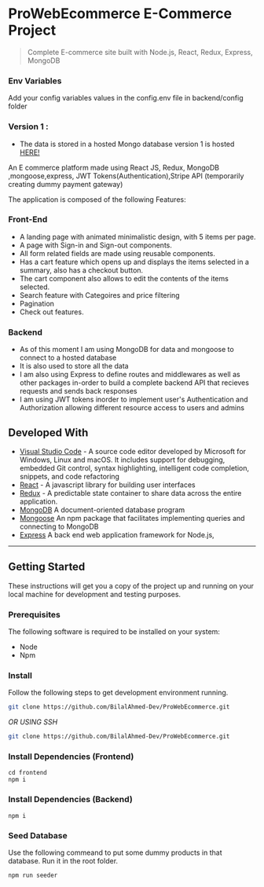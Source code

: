 # ProWebEcommerce E-Commerce Project

> Complete E-commerce site built with Node.js, React, Redux, Express, MongoDB

### Env Variables

Add your config variables values in the config.env file in backend/config folder


### Version 1 :
* The data is stored in a hosted Mongo database
version 1 is hosted [HERE!](https://prowebecommerce.herokuapp.com/)

An E commerce platform made using React JS, Redux, MongoDB ,mongoose,express, JWT Tokens(Authentication),Stripe API (temporarily creating dummy payment gateway)

The application is composed of the following Features:

### Front-End
* A landing page with animated minimalistic design, with 5 items per page.
* A page with Sign-in and Sign-out components.
* All form related fields are made using reusable components.
* Has a cart feature which opens up and displays the items selected in a summary, also has a checkout button.
* The cart component also allows to edit the contents of the items selected.
* Search feature with Categoires and price filtering
* Pagination
* Check out features. 


### Backend

* As of this moment I am using MongoDB for data and mongoose to connect to a hosted database
* It is also used to store all the data 
* I am also using Express to define routes and middlewares as well as other packages in-order to build a complete backend API that recieves requests and sends back responses
* I am using JWT tokens inorder to implement user's Authentication and Authorization allowing different resource access to users and admins

## Developed With

* [Visual Studio Code](https://code.visualstudio.com/) - A source code editor developed by Microsoft for Windows, Linux and macOS. It includes support for debugging, embedded Git control, syntax highlighting, intelligent code completion, snippets, and code refactoring
* [React](https://reactjs.org/) - A javascript library for building user interfaces
* [Redux](https://redux.js.org/) - A predictable state container to share data across the entire application.
* [MongoDB](https://www.mongodb.com/) A document-oriented database program
* [Mongoose](https://mongoosejs.com/) An npm package that facilitates implementing queries and connecting to MongoDB
* [Express](https://expressjs.com/) A back end web application framework for Node.js,

---


## Getting Started

These instructions will get you a copy of the project up and running on your local machine for development and testing purposes.

### Prerequisites

The following software is required to be installed on your system:

* Node
* Npm

### Install

Follow the following steps to get development environment running.



  ```bash
  git clone https://github.com/BilalAhmed-Dev/ProWebEcommerce.git
  ```

   _OR USING SSH_

  ```bash
  git clone https://github.com/BilalAhmed-Dev/ProWebEcommerce.git
  ```

### Install Dependencies (Frontend)

```
cd frontend
npm i
```

### Install Dependencies (Backend)

```
npm i
```

### Seed Database

Use the following commeand to put some dummy products in that database.
Run it in the root folder.

```
npm run seeder
```
